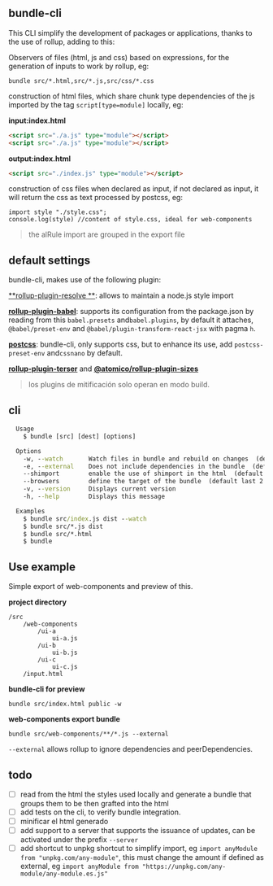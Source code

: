 ## bundle-cli

This CLI simplify the development of packages or applications, thanks to the use of rollup, adding to this:

Observers of files (html, js and css) based on expressions, for the generation of inputs to work by rollup, eg:

```
bundle src/*.html,src/*.js,src/css/*.css
```

construction of html files, which share chunk type dependencies of the js imported by the tag `script[type=module]` locally, eg:

**input:index.html**

```html
<script src="./a.js" type="module"></script>
<script src="./a.js" type="module"></script>
```

**output:index.html**

```html
<script src="./index.js" type="module"></script>
```

construction of css files when declared as input, if not declared as input, it will return the css as text processed by postcss, eg:

```
import style "./style.css";
console.log(style) //content of style.css, ideal for web-components
```

> the alRule import are grouped in the export file

## default settings

bundle-cli, makes use of the following plugin:

[**rollup-plugin-resolve **](https://github.com/rollup/rollup-plugin-node-resolve): allows to maintain a node.js style import

[**rollup-plugin-babel**](https://github.com/rollup/rollup-plugin-babel): supports its configuration from the package.json by reading from this `babel.presets` and`babel.plugins`, by default it attaches, `@babel/preset-env` and `@babel/plugin-transform-react-jsx` with pagma `h`.

[**postcss**](https://postcss.org/): bundle-cli, only supports css, but to enhance its use, add `postcss-preset-env` and`cssnano` by default.

[**rollup-plugin-terser**](https://www.npmjs.com/package/rollup-plugin-terser) and [**@atomico/rollup-plugin-sizes**](https://www.npmjs.com/package/@atomico/rollup-plugin-sizes)

> los plugins de mitificación solo operan en modo build.

## cli

```cmd
  Usage
    $ bundle [src] [dest] [options]

  Options
    -w, --watch       Watch files in bundle and rebuild on changes  (default false)
    -e, --external    Does not include dependencies in the bundle  (default false)
    --shimport        enable the use of shimport in the html  (default false)
    --browsers        define the target of the bundle  (default last 2 versions)
    -v, --version     Displays current version
    -h, --help        Displays this message

  Examples
    $ bundle src/index.js dist --watch
    $ bundle src/*.js dist
    $ bundle src/*.html
    $ bundle
```

## Use example

Simple export of web-components and preview of this.

**project directory**

```
/src
	/web-components
		/ui-a
			ui-a.js
		/ui-b
			ui-b.js
		/ui-c
			ui-c.js
	/input.html
```

**bundle-cli for preview**

```
bundle src/index.html public -w
```

**web-components export bundle**

```
bundle src/web-components/**/*.js --external
```

`--external` allows rollup to ignore dependencies and peerDependencies.

## todo

-   [ ] read from the html the styles used locally and generate a bundle that groups them to be then grafted into the html
-   [ ] add tests on the cli, to verify bundle integration.
-   [ ] minificar el html generado
-   [ ] add support to a server that supports the issuance of updates, can be activated under the prefix `--server`
-   [ ] add shortcut to unpkg shortcut to simplify import, eg `import anyModule from "unpkg.com/any-module"`, this must change the amount if defined as external, eg `import anyModule from "https://unpkg.com/any-module/any-module.es.js"`
